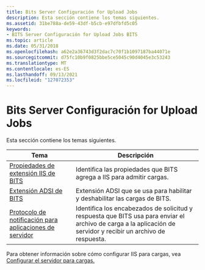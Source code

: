 ```yaml
---
title: Bits Server Configuración for Upload Jobs
description: Esta sección contiene los temas siguientes.
ms.assetid: 31be788a-de59-43df-b5cb-e97dfbfd5c05
keywords:
- BITS Server Configuración for Upload Jobs BITS
ms.topic: article
ms.date: 05/31/2018
ms.openlocfilehash: a62e2a36743d3f2dac7c70f1b1097187ba44071e
ms.sourcegitcommit: d75fc10b9f0825bbe5ce5045c90d4045e3c53243
ms.translationtype: MT
ms.contentlocale: es-ES
ms.lasthandoff: 09/13/2021
ms.locfileid: "127072353"
---
```

# <a name="bits-server-settings-for-upload-jobs"></a>Bits Server Configuración for Upload Jobs

Esta sección contiene los temas siguientes.



| Tema                                                                                              | Descripción                                                                                                                            |
|----------------------------------------------------------------------------------------------------|----------------------------------------------------------------------------------------------------------------------------------------|
| [Propiedades de extensión IIS de BITS](bits-iis-extension-properties.md)                                 | Identifica las propiedades que BITS agrega a IIS para admitir cargas.                                                                    |
| [Extensión ADSI de BITS](bits-adsi-extension.md)                                                     | Extensión ADSI que se usa para habilitar y deshabilitar las cargas de BITS.                                                                        |
| [Protocolo de notificación para aplicaciones de servidor](notification-protocol-for-server-applications.md) | Identifica los encabezados de solicitud y respuesta que BITS usa para enviar el archivo de carga a la aplicación de servidor y recibir un archivo de respuesta. |



 

Para obtener información sobre cómo configurar IIS para cargas, vea [Configurar el servidor para cargas.](setting-up-the-server-for-uploads.md)

 

 




